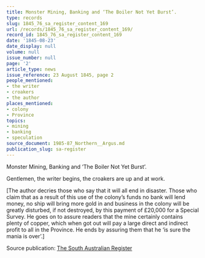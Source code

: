 ```yaml
---
title: Monster Mining, Banking and ‘The Boiler Not Yet Burst’.
type: records
slug: 1845_76_sa_register_content_169
url: /records/1845_76_sa_register_content_169/
record_id: 1845_76_sa_register_content_169
date: '1845-08-23'
date_display: null
volume: null
issue_number: null
page: '2'
article_type: news
issue_reference: 23 August 1845, page 2
people_mentioned:
- the writer
- croakers
- the author
places_mentioned:
- colony
- Province
topics:
- mining
- banking
- speculation
source_document: 1985-87_Northern__Argus.md
publication_slug: sa-register
---
```


Monster Mining, Banking and ‘The Boiler Not Yet Burst’. 

Gentlemen, the writer begins, the croakers are up and at work.

[The author decries those who say that it will all end in disaster.  Those who claim that as a result of this use of the colony’s funds no bank will lend money, no ship will bring more gold in and business in the colony will be greatly disturbed, if not destroyed, by this payment of £20,000 for a Special Survey.  He goes on to assure readers that the mine certainly contains plenty of copper, which when got out will pay a large direct and indirect profit to all in the Province.  He ends by assuring them that he ‘is sure the mania is over’.]

Source publication: [The South Australian Register](/publications/sa-register/)

